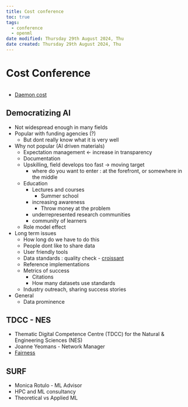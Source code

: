 ```yaml
---
title: Cost conference
toc: true
tags:
  - conference
  - openml
date modified: Thursday 29th August 2024, Thu
date created: Thursday 29th August 2024, Thu
---
```


# Cost Conference
```toc
```
- [Daemon cost]( https://www.cost.eu/actions/CA22154/)
## Democratizing AI
- Not widespread enough in many fields
- Popular with funding agencies (?)
	- But dont really know what it is very well
- Why not popular (AI driven materials)
	- Expectation management <- increase in transparency
	- Documentation
	- Upskilling, field develops too fast -> moving target
		- where do you want to enter : at the forefront, or somewhere in the middle
	- Education
		- Lectures and courses
			- Summer school
		- increasing awareness
			- Throw money at the problem
		- underrepresented research communities
		- community of learners
	- Role model effect
- Long term issues
	- How long do we have to do this
	- People dont like to share data
	- User friendly tools
	- Data standards : quality check - [croissant](croissant.md)
	- Reference implementations
	- Metrics of success
		- Citations
		- How many datasets use standards
	- Industry outreach, sharing success stories
- General
	- Data prominence
## TDCC - NES
- Thematic Digital Competence Centre (TDCC) for the Natural & Engineering Sciences (NES)
- Joanne Yeomans - Network Manager
- [Fairness](Fairness.md)

## SURF
- Monica Rotulo - ML Advisor
- HPC and ML consultancy
- Theoretical vs Applied ML